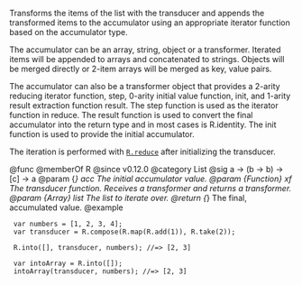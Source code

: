 Transforms the items of the list with the transducer and appends the
transformed items to the accumulator using an appropriate iterator function
based on the accumulator type.

The accumulator can be an array, string, object or a transformer. Iterated
items will be appended to arrays and concatenated to strings. Objects will
be merged directly or 2-item arrays will be merged as key, value pairs.

The accumulator can also be a transformer object that provides a 2-arity
reducing iterator function, step, 0-arity initial value function, init, and
1-arity result extraction function result. The step function is used as the
iterator function in reduce. The result function is used to convert the
final accumulator into the return type and in most cases is R.identity. The
init function is used to provide the initial accumulator.

The iteration is performed with [`R.reduce`](#reduce) after initializing the
transducer.

@func
@memberOf R
@since v0.12.0
@category List
@sig a -> (b -> b) -> [c] -> a
@param {*} acc The initial accumulator value.
@param {Function} xf The transducer function. Receives a transformer and returns a transformer.
@param {Array} list The list to iterate over.
@return {*} The final, accumulated value.
@example

     var numbers = [1, 2, 3, 4];
     var transducer = R.compose(R.map(R.add(1)), R.take(2));

     R.into([], transducer, numbers); //=> [2, 3]

     var intoArray = R.into([]);
     intoArray(transducer, numbers); //=> [2, 3]
